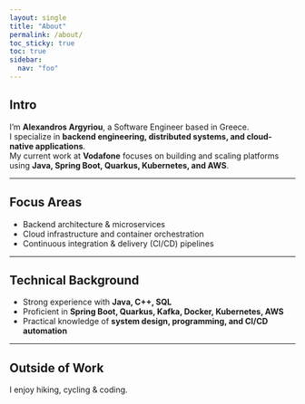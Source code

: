```yaml
---
layout: single
title: "About"
permalink: /about/
toc_sticky: true
toc: true
sidebar:
  nav: "foo"
---
```


## Intro
I’m **Alexandros Argyriou**, a Software Engineer based in Greece.  
I specialize in **backend engineering, distributed systems, and cloud-native applications**.  
My current work at **Vodafone** focuses on building and scaling platforms using **Java, Spring Boot, Quarkus, Kubernetes, and AWS**.

---

## Focus Areas
- Backend architecture & microservices  
- Cloud infrastructure and container orchestration  
- Continuous integration & delivery (CI/CD) pipelines  

---

## Technical Background
- Strong experience with **Java, C++, SQL**  
- Proficient in **Spring Boot, Quarkus, Kafka, Docker, Kubernetes, AWS**  
- Practical knowledge of **system design, programming, and CI/CD automation**  

---

## Outside of Work
I enjoy hiking, cycling & coding.
